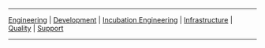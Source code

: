 ***

[Engineering](/handbook/engineering/career-development/matrix/)    |
[Development](/handbook/engineering/career-development/matrix/development/)   |
[Incubation Engineering](/handbook/engineering/career-development/matrix/development/incubation/) |
[Infrastructure](/handbook/engineering/career-development/matrix/infrastructure/) |
[Quality](/handbook/engineering/career-development/matrix/quality/) |
[Support](/handbook/engineering/career-development/matrix/support/)

***
